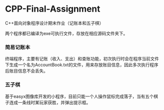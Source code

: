 # CPP-Final-Assignment
C++面向对象程序设计期末作业（记账本和五子棋）

两个程序都已编译为exe可执行文件，存放在相应源码文件夹下。

### 简易记账本
终端程序，主要有记账（收入、支出）和查账功能，初次执行时会在程序当前文件下生成一个名为AccountBook.txt的文件，用来存放账目信息，因此多次执行程序后账目信息不会丢失。


### 五子棋
基于easyx图像库开发的小程序，目前只能一个人操作鼠标完成落子，当有五个棋子连成一条线时某玩家获胜，并弹出提示框。
